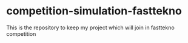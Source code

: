 # competition-simulation-fasttekno
This is the repository to keep my project which will join in fasttekno competition
